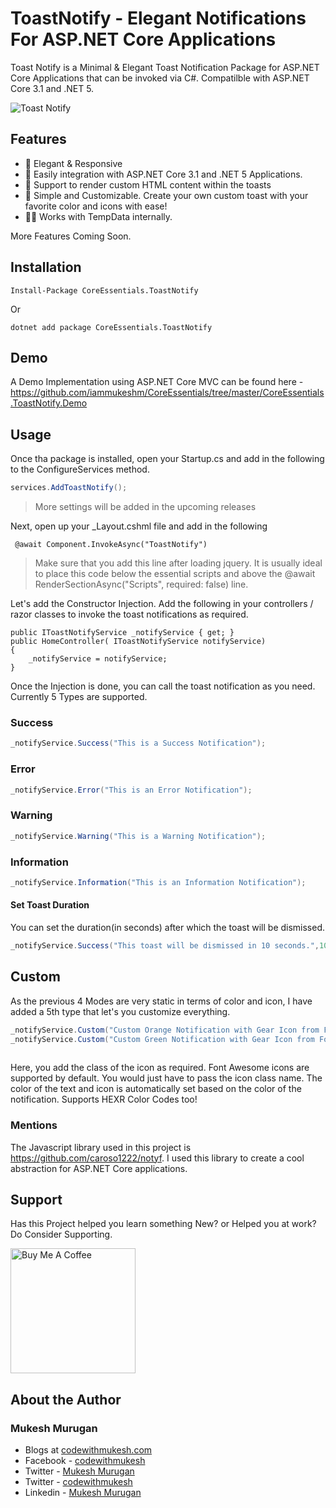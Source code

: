 ﻿# ToastNotify - Elegant Notifications For ASP.NET Core Applications

Toast Notify is a Minimal & Elegant Toast Notification Package for ASP.NET Core Applications that can be invoked via C#. Compatilble with ASP.NET Core 3.1 and .NET 5.

![Toast Notify ](https://media.giphy.com/media/f5jXGMSqkdGcVh0WbZ/source.gif)

## Features

- 📱 Elegant & Responsive
- 🎸 Easily integration with ASP.NET Core 3.1 and .NET 5 Applications.
- 🎃 Support to render custom HTML content within the toasts
- 🐣 Simple and Customizable. Create your own custom toast with your favorite color and icons with ease!
- 👴🏽 Works with TempData internally.

More Features Coming Soon.


## Installation

```
Install-Package CoreEssentials.ToastNotify
```
Or

```
dotnet add package CoreEssentials.ToastNotify
```

## Demo

A Demo Implementation using ASP.NET Core MVC can be found here - https://github.com/iammukeshm/CoreEssentials/tree/master/CoreEssentials.ToastNotify.Demo

## Usage

Once tha package is installed, open your Startup.cs and add in the following to the ConfigureServices method.

```csharp
services.AddToastNotify();
```

> More settings will be added in the upcoming releases

Next, open up your _Layout.cshml file and add in the following

```
 @await Component.InvokeAsync("ToastNotify")
```
> Make sure that you add this line after loading jquery. It is usually ideal to place this code below the essential scripts and above the  @await RenderSectionAsync("Scripts", required: false) line.

Let's add the Constructor Injection. Add the following in your controllers / razor classes to invoke the toast notifications as required.

```
public IToastNotifyService _notifyService { get; }
public HomeController( IToastNotifyService notifyService)
{
    _notifyService = notifyService;
}
```
Once the Injection is done, you can call the toast notification as you need. Currently 5 Types are supported.

### Success
```csharp
_notifyService.Success("This is a Success Notification");
```

### Error
```csharp
_notifyService.Error("This is an Error Notification");
```

### Warning
```csharp
_notifyService.Warning("This is a Warning Notification");
```

### Information
```csharp
_notifyService.Information("This is an Information Notification");
```
#### Set Toast Duration
You can set the duration(in seconds) after which the toast will be dismissed.
```csharp
_notifyService.Success("This toast will be dismissed in 10 seconds.",10);
```
## Custom
As the previous 4 Modes are very static in terms of color and icon, I have added a 5th type that let's you customize everything.

```csharp
_notifyService.Custom("Custom Orange Notification with Gear Icon from Font Awesome that closes in 10 seconds.", "orange", "fa fa-gear",10);
_notifyService.Custom("Custom Green Notification with Gear Icon from Font Awesome that closes in 10 seconds.", "#135224", "fa fa-gear",10);
            
```
Here, you add the class of the icon as required. Font Awesome icons are supported by default. You would just have to pass the icon class name. The color of the text and icon is automatically set based on the color of the notification. Supports HEXR Color Codes too!

### Mentions

The Javascript library used in this project is https://github.com/caroso1222/notyf. I used this library to create a cool abstraction for ASP.NET Core applications.

## Support
Has this Project helped you learn something New? or Helped you at work? Do Consider Supporting.

<a href="https://www.buymeacoffee.com/codewithmukesh" target="_blank"><img src="https://cdn.buymeacoffee.com/buttons/default-orange.png" alt="Buy Me A Coffee" width="200"  ></a>

## About the Author
### Mukesh Murugan
- Blogs at [codewithmukesh.com](https://www.codewithmukesh.com)
- Facebook - [codewithmukesh](https://www.facebook.com/codewithmukesh)
- Twitter - [Mukesh Murugan](https://www.twitter.com/iammukeshm)
- Twitter - [codewithmukesh](https://www.twitter.com/codewithmukesh)
- Linkedin - [Mukesh Murugan](https://www.linkedin.com/in/iammukeshm/)
